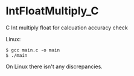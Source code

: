 # IntFloatMultiply_C
C Int multiply float for calcuation accuracy check

Linux: 
```terminal
$ gcc main.c -o main
$ ./main
```
On Linux there isn't any discrepancies.
